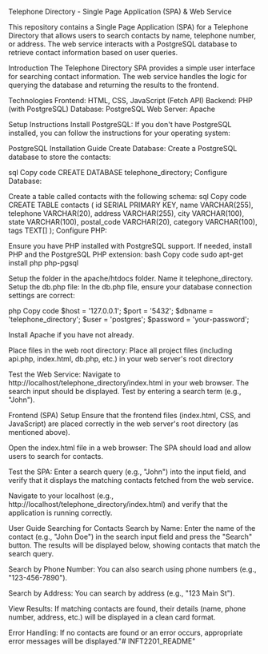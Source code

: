 Telephone Directory - Single Page Application (SPA) & Web Service

This repository contains a Single Page Application (SPA) for a Telephone Directory that allows users to search contacts by name, telephone number, or address. The web service interacts with a PostgreSQL database to retrieve contact information based on user queries.

Introduction
The Telephone Directory SPA provides a simple user interface for searching contact information. The web service handles the logic for querying the database and returning the results to the frontend.

Technologies
Frontend: HTML, CSS, JavaScript (Fetch API)
Backend: PHP (with PostgreSQL)
Database: PostgreSQL
Web Server: Apache 

Setup Instructions
Install PostgreSQL: If you don't have PostgreSQL installed, you can follow the instructions for your operating system:

PostgreSQL Installation Guide
Create Database: Create a PostgreSQL database to store the contacts:

sql
Copy code
CREATE DATABASE telephone_directory;
Configure Database:

Create a table called contacts with the following schema:
sql
Copy code
CREATE TABLE contacts (
    id SERIAL PRIMARY KEY,
    name VARCHAR(255),
    telephone VARCHAR(20),
    address VARCHAR(255),
    city VARCHAR(100),
    state VARCHAR(100),
    postal_code VARCHAR(20),
    category VARCHAR(100),
    tags TEXT[]
);
Configure PHP:

Ensure you have PHP installed with PostgreSQL support.
If needed, install PHP and the PostgreSQL PHP extension:
bash
Copy code
sudo apt-get install php php-pgsql

Setup the folder in the apache/htdocs folder. Name it telephone_directory.
Setup the db.php file: In the db.php file, ensure your database connection settings are correct:

php
Copy code
$host = '127.0.0.1';
$port = '5432';
$dbname = 'telephone_directory';
$user = 'postgres';
$password = 'your-password';

Install Apache if you have not already.

Place files in the web root directory:
Place all project files (including api.php, index.html, db.php, etc.) in your web server's root directory

Test the Web Service:
Navigate to http://localhost/telephone_directory/index.html in your web browser.
The search input should be displayed. Test by entering a search term (e.g., "John").

Frontend (SPA) Setup
Ensure that the frontend files (index.html, CSS, and JavaScript) are placed correctly in the web server's root directory (as mentioned above).

Open the index.html file in a web browser:
The SPA should load and allow users to search for contacts.

Test the SPA:
Enter a search query (e.g., "John") into the input field, and verify that it displays the matching contacts fetched from the web service.

Navigate to your localhost (e.g., http://localhost/telephone_directory/index.html) and verify that the application is running correctly.

User Guide
Searching for Contacts
Search by Name:
Enter the name of the contact (e.g., "John Doe") in the search input field and press the "Search" button.
The results will be displayed below, showing contacts that match the search query.

Search by Phone Number:
You can also search using phone numbers (e.g., "123-456-7890").

Search by Address:
You can search by address (e.g., "123 Main St").

View Results:
If matching contacts are found, their details (name, phone number, address, etc.) will be displayed in a clean card format.

Error Handling:
If no contacts are found or an error occurs, appropriate error messages will be displayed."# INFT2201_README" 

